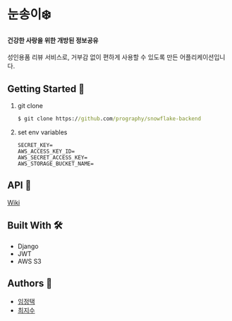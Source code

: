 # 눈송이❄️

#### 건강한 사랑을 위한 개방된 정보공유
성인용품 리뷰 서비스로, 거부감 없이 편하게 사용할 수 있도록 만든 어플리케이션입니다.



## Getting Started 📖

1. git clone

   ```cmd
   $ git clone https://github.com/prography/snowflake-backend
   ```

2. set env variables
    ```
    SECRET_KEY=
    AWS_ACCESS_KEY_ID=
    AWS_SECRET_ACCESS_KEY=
    AWS_STORAGE_BUCKET_NAME=
    ```


## API 🔖

[Wiki](https://github.com/prography/snowflake-backend/wiki)



## Built With 🛠

- Django
- JWT
- AWS S3



## Authors 👤

- [임정택](https://github.com/JeongtaekLim)
- [최지수](https://github.com/jisoo1170)
